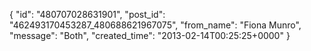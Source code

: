  {
   "id": "480707028631901",
   "post_id": "462493170453287_480688621967075",
   "from_name": "Fiona Munro",
   "message": "Both",
   "created_time": "2013-02-14T00:25:25+0000"
 }
